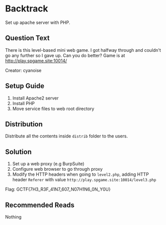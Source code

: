 # Backtrack
Set up apache server with PHP.

## Question Text
There is this level-based mini web game. I got halfway through and couldn't go any further so I gave up. Can you do better? Game is at http://play.spgame.site:10014/

Creator: cyanoise

## Setup Guide
1. Install Apache2 server
2. Install PHP
3. Move service files to web root directory

## Distribution
Distribute all the contents inside `distrib` folder to the users.

## Solution
1. Set up a web proxy (e.g BurpSuite)
2. Configure web browser to go through proxy
3. Modify the HTTP headers when going to `level2.php`, adding HTTP header `Referer` with value `http://play.spgame.site:10014/level3.php`

Flag: GCTF{7H3_R3F_41N7_607_N07H1N6_0N_Y0U}

## Recommended Reads
Nothing

